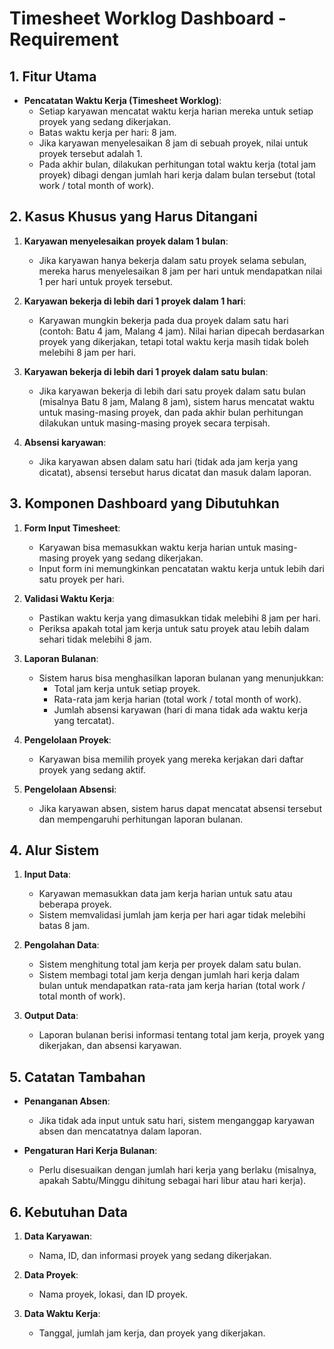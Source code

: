 # Timesheet Worklog Dashboard - Requirement

## 1. Fitur Utama
- **Pencatatan Waktu Kerja (Timesheet Worklog)**:
  - Setiap karyawan mencatat waktu kerja harian mereka untuk setiap proyek yang sedang dikerjakan.
  - Batas waktu kerja per hari: 8 jam.
  - Jika karyawan menyelesaikan 8 jam di sebuah proyek, nilai untuk proyek tersebut adalah 1.
  - Pada akhir bulan, dilakukan perhitungan total waktu kerja (total jam proyek) dibagi dengan jumlah hari kerja dalam bulan tersebut (total work / total month of work).

## 2. Kasus Khusus yang Harus Ditangani
1. **Karyawan menyelesaikan proyek dalam 1 bulan**:
   - Jika karyawan hanya bekerja dalam satu proyek selama sebulan, mereka harus menyelesaikan 8 jam per hari untuk mendapatkan nilai 1 per hari untuk proyek tersebut.
   
2. **Karyawan bekerja di lebih dari 1 proyek dalam 1 hari**:
   - Karyawan mungkin bekerja pada dua proyek dalam satu hari (contoh: Batu 4 jam, Malang 4 jam). Nilai harian dipecah berdasarkan proyek yang dikerjakan, tetapi total waktu kerja masih tidak boleh melebihi 8 jam per hari.

3. **Karyawan bekerja di lebih dari 1 proyek dalam satu bulan**:
   - Jika karyawan bekerja di lebih dari satu proyek dalam satu bulan (misalnya Batu 8 jam, Malang 8 jam), sistem harus mencatat waktu untuk masing-masing proyek, dan pada akhir bulan perhitungan dilakukan untuk masing-masing proyek secara terpisah.

4. **Absensi karyawan**:
   - Jika karyawan absen dalam satu hari (tidak ada jam kerja yang dicatat), absensi tersebut harus dicatat dan masuk dalam laporan.

## 3. Komponen Dashboard yang Dibutuhkan
1. **Form Input Timesheet**:
   - Karyawan bisa memasukkan waktu kerja harian untuk masing-masing proyek yang sedang dikerjakan.
   - Input form ini memungkinkan pencatatan waktu kerja untuk lebih dari satu proyek per hari.
   
2. **Validasi Waktu Kerja**:
   - Pastikan waktu kerja yang dimasukkan tidak melebihi 8 jam per hari.
   - Periksa apakah total jam kerja untuk satu proyek atau lebih dalam sehari tidak melebihi 8 jam.

3. **Laporan Bulanan**:
   - Sistem harus bisa menghasilkan laporan bulanan yang menunjukkan:
     - Total jam kerja untuk setiap proyek.
     - Rata-rata jam kerja harian (total work / total month of work).
     - Jumlah absensi karyawan (hari di mana tidak ada waktu kerja yang tercatat).

4. **Pengelolaan Proyek**:
   - Karyawan bisa memilih proyek yang mereka kerjakan dari daftar proyek yang sedang aktif.

5. **Pengelolaan Absensi**:
   - Jika karyawan absen, sistem harus dapat mencatat absensi tersebut dan mempengaruhi perhitungan laporan bulanan.

## 4. Alur Sistem
1. **Input Data**:
   - Karyawan memasukkan data jam kerja harian untuk satu atau beberapa proyek.
   - Sistem memvalidasi jumlah jam kerja per hari agar tidak melebihi batas 8 jam.
   
2. **Pengolahan Data**:
   - Sistem menghitung total jam kerja per proyek dalam satu bulan.
   - Sistem membagi total jam kerja dengan jumlah hari kerja dalam bulan untuk mendapatkan rata-rata jam kerja harian (total work / total month of work).

3. **Output Data**:
   - Laporan bulanan berisi informasi tentang total jam kerja, proyek yang dikerjakan, dan absensi karyawan.

## 5. Catatan Tambahan
- **Penanganan Absen**:
  - Jika tidak ada input untuk satu hari, sistem menganggap karyawan absen dan mencatatnya dalam laporan.
  
- **Pengaturan Hari Kerja Bulanan**:
  - Perlu disesuaikan dengan jumlah hari kerja yang berlaku (misalnya, apakah Sabtu/Minggu dihitung sebagai hari libur atau hari kerja).

## 6. Kebutuhan Data
1. **Data Karyawan**:
   - Nama, ID, dan informasi proyek yang sedang dikerjakan.
   
2. **Data Proyek**:
   - Nama proyek, lokasi, dan ID proyek.
   
3. **Data Waktu Kerja**:
   - Tanggal, jumlah jam kerja, dan proyek yang dikerjakan.
